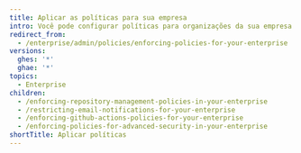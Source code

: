 ```yaml
---
title: Aplicar as políticas para sua empresa
intro: Você pode configurar políticas para organizações da sua empresa.
redirect_from:
  - /enterprise/admin/policies/enforcing-policies-for-your-enterprise
versions:
  ghes: '*'
  ghae: '*'
topics:
  - Enterprise
children:
  - /enforcing-repository-management-policies-in-your-enterprise
  - /restricting-email-notifications-for-your-enterprise
  - /enforcing-github-actions-policies-for-your-enterprise
  - /enforcing-policies-for-advanced-security-in-your-enterprise
shortTitle: Aplicar políticas
---
```


